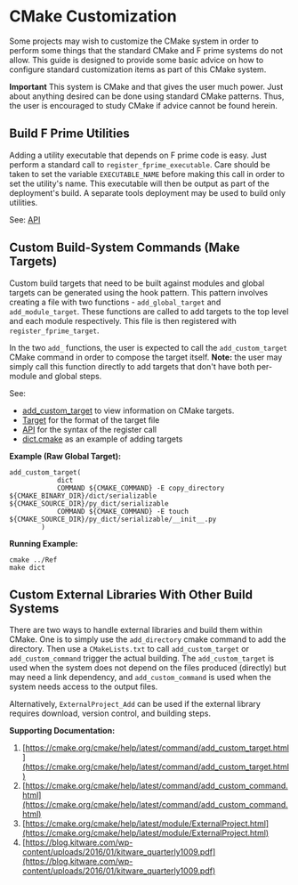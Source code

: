 # CMake Customization

Some projects may wish to customize the CMake system in order to perform some things that the
standard CMake and F prime systems do not allow. This guide is designed to provide some basic
advice on how to configure standard customization items as part of this CMake system.

**Important** This system is CMake and that gives the user much power. Just about anything desired
can be done using standard CMake patterns. Thus, the user is encouraged to study CMake if advice
cannot be found herein.

## Build F Prime Utilities

Adding a utility executable that depends on F prime code is easy. Just perform a standard call to
`register_fprime_executable`. Care should be taken to set the variable `EXECUTABLE_NAME` before
making this call in order to set the utility's name. This executable will then be output as part
of the deployment's build. A separate tools deployment may be used to build only utilities.

See: [API](API.md)

## Custom Build-System Commands (Make Targets)

Custom build targets that need to be built against modules and global targets can be generated
using the hook pattern. This pattern involves creating a file with two functions - `add_global_target` and `add_module_target`. These functions are called to add targets to the top level and each module respectively.
This file is then registered with `register_fprime_target`.

In the two `add_` functions, the user is expected to call the `add_custom_target` CMake command in order to compose the target itself. **Note:** the user may simply call this function directly to
add targets that don't have both per-module and global steps.

See:
  - [add_custom_target](https://cmake.org/cmake/help/latest/command/add_custom_target.html) to view
information on CMake targets.
  - [Target](support/Target.md) for the format of the target file
  - [API](API.md) for the syntax of the register call
  - [dict.cmake](../target/dict.cmake) as an example of adding targets

**Example (Raw Global Target):**

```
add_custom_target(
            dict
            COMMAND ${CMAKE_COMMAND} -E copy_directory ${CMAKE_BINARY_DIR}/dict/serializable ${CMAKE_SOURCE_DIR}/py_dict/serializable
            COMMAND ${CMAKE_COMMAND} -E touch ${CMAKE_SOURCE_DIR}/py_dict/serializable/__init__.py
        )
```
**Running Example:**

```
cmake ../Ref
make dict
```

## Custom External Libraries With Other Build Systems

There are two ways to handle external libraries and build them within CMake. One is to simply
use the `add_directory` cmake command to add the directory. Then use a `CMakeLists.txt` to call
`add_custom_target` or `add_custom_command` trigger the actual building. The `add_custom_target`
is used when the system does not depend on the files produced (directly) but may need a link
dependency, and `add_custom_command` is used when the system needs access to the output files.

Alternatively, `ExternalProject_Add` can be used if the external library requires download,
version control, and building steps.

**Supporting Documentation:**
1. [https://cmake.org/cmake/help/latest/command/add_custom_target.html](https://cmake.org/cmake/help/latest/command/add_custom_target.html)
2. [https://cmake.org/cmake/help/latest/command/add_custom_command.html](https://cmake.org/cmake/help/latest/command/add_custom_command.html)
3. [https://cmake.org/cmake/help/latest/module/ExternalProject.html](https://cmake.org/cmake/help/latest/module/ExternalProject.html)
4. [https://blog.kitware.com/wp-content/uploads/2016/01/kitware_quarterly1009.pdf](https://blog.kitware.com/wp-content/uploads/2016/01/kitware_quarterly1009.pdf)